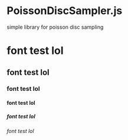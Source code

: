 # PoissonDiscSampler.js
simple library for poisson disc sampling

<h1>font test lol</h1>
<h2>font test lol</h2>
<h3>font test lol</h3>
<h4>font test lol</h4>
<h5>font test lol</h5>
<h6>font test lol</h6>
